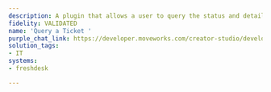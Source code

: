 ```yaml
---
description: A plugin that allows a user to query the status and details of a ticket.
fidelity: VALIDATED
name: 'Query a Ticket '
purple_chat_link: https://developer.moveworks.com/creator-studio/developer-tools/purple-chat?conversation=%7B%22startTimestamp%22%3A%2211%3A43%2BAM%22%2C%22messages%22%3A%5B%7B%22role%22%3A%22user%22%2C%22parts%22%3A%5B%7B%22richText%22%3A%22%3Cp%3ECan+you+get+me+the+details+for+ticket+21%3F%3C%2Fp%3E%22%7D%5D%7D%2C%7B%22role%22%3A%22assistant%22%2C%22parts%22%3A%5B%7B%22richText%22%3A%22%3Cp%3EChecking+the+details+for+ticket+21+in+Freshdesk...%3C%2Fp%3E%22%7D%2C%7B%22richText%22%3A%22%3Cp%3E%3Cstrong%3ETicket+Details%3A+21%3C%2Fstrong%3E%3Cbr%3E%5Cn%3Cstrong%3EStatus%3A%3C%2Fstrong%3E+In+Progress%3Cbr%3E%5Cn%3Cstrong%3EAssigned+to%3A%3C%2Fstrong%3E+Jenny+Smith%3Cbr%3E%5Cn%3Cstrong%3EDue+Date%3A%3C%2Fstrong%3E+October+20%2C+2023%3Cbr%3E%5Cn%3Cstrong%3ENotes%3A%3C%2Fstrong%3E+Awaiting+user+confirmation+on+hardware+replacement.%3Cbr%3E%5Cn%3C%2Fp%3E%22%7D%5D%7D%5D%7D
solution_tags:
- IT
systems:
- freshdesk

---
```

